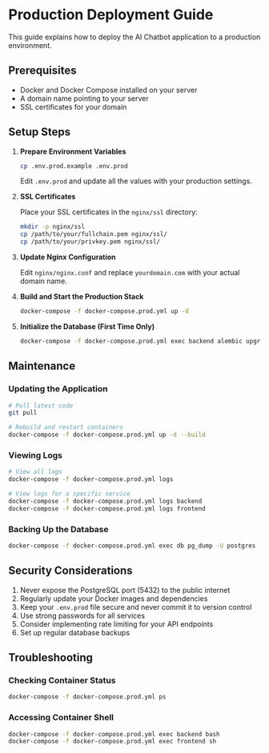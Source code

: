# Production Deployment Guide

This guide explains how to deploy the AI Chatbot application to a production environment.

## Prerequisites

- Docker and Docker Compose installed on your server
- A domain name pointing to your server
- SSL certificates for your domain

## Setup Steps

1. **Prepare Environment Variables**

   ```bash
   cp .env.prod.example .env.prod
   ```

   Edit `.env.prod` and update all the values with your production settings.

2. **SSL Certificates**

   Place your SSL certificates in the `nginx/ssl` directory:
   
   ```bash
   mkdir -p nginx/ssl
   cp /path/to/your/fullchain.pem nginx/ssl/
   cp /path/to/your/privkey.pem nginx/ssl/
   ```

3. **Update Nginx Configuration**

   Edit `nginx/nginx.conf` and replace `yourdomain.com` with your actual domain name.

4. **Build and Start the Production Stack**

   ```bash
   docker-compose -f docker-compose.prod.yml up -d
   ```

5. **Initialize the Database (First Time Only)**

   ```bash
   docker-compose -f docker-compose.prod.yml exec backend alembic upgrade head
   ```

## Maintenance

### Updating the Application

```bash
# Pull latest code
git pull

# Rebuild and restart containers
docker-compose -f docker-compose.prod.yml up -d --build
```

### Viewing Logs

```bash
# View all logs
docker-compose -f docker-compose.prod.yml logs

# View logs for a specific service
docker-compose -f docker-compose.prod.yml logs backend
docker-compose -f docker-compose.prod.yml logs frontend
```

### Backing Up the Database

```bash
docker-compose -f docker-compose.prod.yml exec db pg_dump -U postgres -d ai_chatbot_prod > backup_$(date +%Y%m%d).sql
```

## Security Considerations

1. Never expose the PostgreSQL port (5432) to the public internet
2. Regularly update your Docker images and dependencies
3. Keep your `.env.prod` file secure and never commit it to version control
4. Use strong passwords for all services
5. Consider implementing rate limiting for your API endpoints
6. Set up regular database backups

## Troubleshooting

### Checking Container Status

```bash
docker-compose -f docker-compose.prod.yml ps
```

### Accessing Container Shell

```bash
docker-compose -f docker-compose.prod.yml exec backend bash
docker-compose -f docker-compose.prod.yml exec frontend sh
``` 